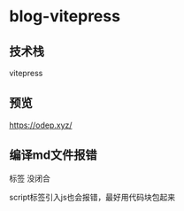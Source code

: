 # blog-vitepress

## 技术栈

vitepress

## 预览

<https://odep.xyz/>

## 编译md文件报错

标签 没闭合

script标签引入js也会报错，最好用代码块包起来

